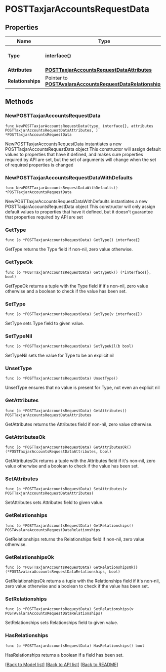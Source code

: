 # POSTTaxjarAccountsRequestData

## Properties

Name | Type | Description | Notes
------------ | ------------- | ------------- | -------------
**Type** | **interface{}** | The resource&#39;s type | 
**Attributes** | [**POSTTaxjarAccountsRequestDataAttributes**](POSTTaxjarAccountsRequestDataAttributes.md) |  | 
**Relationships** | Pointer to [**POSTAvalaraAccountsRequestDataRelationships**](POSTAvalaraAccountsRequestDataRelationships.md) |  | [optional] 

## Methods

### NewPOSTTaxjarAccountsRequestData

`func NewPOSTTaxjarAccountsRequestData(type_ interface{}, attributes POSTTaxjarAccountsRequestDataAttributes, ) *POSTTaxjarAccountsRequestData`

NewPOSTTaxjarAccountsRequestData instantiates a new POSTTaxjarAccountsRequestData object
This constructor will assign default values to properties that have it defined,
and makes sure properties required by API are set, but the set of arguments
will change when the set of required properties is changed

### NewPOSTTaxjarAccountsRequestDataWithDefaults

`func NewPOSTTaxjarAccountsRequestDataWithDefaults() *POSTTaxjarAccountsRequestData`

NewPOSTTaxjarAccountsRequestDataWithDefaults instantiates a new POSTTaxjarAccountsRequestData object
This constructor will only assign default values to properties that have it defined,
but it doesn't guarantee that properties required by API are set

### GetType

`func (o *POSTTaxjarAccountsRequestData) GetType() interface{}`

GetType returns the Type field if non-nil, zero value otherwise.

### GetTypeOk

`func (o *POSTTaxjarAccountsRequestData) GetTypeOk() (*interface{}, bool)`

GetTypeOk returns a tuple with the Type field if it's non-nil, zero value otherwise
and a boolean to check if the value has been set.

### SetType

`func (o *POSTTaxjarAccountsRequestData) SetType(v interface{})`

SetType sets Type field to given value.


### SetTypeNil

`func (o *POSTTaxjarAccountsRequestData) SetTypeNil(b bool)`

 SetTypeNil sets the value for Type to be an explicit nil

### UnsetType
`func (o *POSTTaxjarAccountsRequestData) UnsetType()`

UnsetType ensures that no value is present for Type, not even an explicit nil
### GetAttributes

`func (o *POSTTaxjarAccountsRequestData) GetAttributes() POSTTaxjarAccountsRequestDataAttributes`

GetAttributes returns the Attributes field if non-nil, zero value otherwise.

### GetAttributesOk

`func (o *POSTTaxjarAccountsRequestData) GetAttributesOk() (*POSTTaxjarAccountsRequestDataAttributes, bool)`

GetAttributesOk returns a tuple with the Attributes field if it's non-nil, zero value otherwise
and a boolean to check if the value has been set.

### SetAttributes

`func (o *POSTTaxjarAccountsRequestData) SetAttributes(v POSTTaxjarAccountsRequestDataAttributes)`

SetAttributes sets Attributes field to given value.


### GetRelationships

`func (o *POSTTaxjarAccountsRequestData) GetRelationships() POSTAvalaraAccountsRequestDataRelationships`

GetRelationships returns the Relationships field if non-nil, zero value otherwise.

### GetRelationshipsOk

`func (o *POSTTaxjarAccountsRequestData) GetRelationshipsOk() (*POSTAvalaraAccountsRequestDataRelationships, bool)`

GetRelationshipsOk returns a tuple with the Relationships field if it's non-nil, zero value otherwise
and a boolean to check if the value has been set.

### SetRelationships

`func (o *POSTTaxjarAccountsRequestData) SetRelationships(v POSTAvalaraAccountsRequestDataRelationships)`

SetRelationships sets Relationships field to given value.

### HasRelationships

`func (o *POSTTaxjarAccountsRequestData) HasRelationships() bool`

HasRelationships returns a boolean if a field has been set.


[[Back to Model list]](../README.md#documentation-for-models) [[Back to API list]](../README.md#documentation-for-api-endpoints) [[Back to README]](../README.md)


